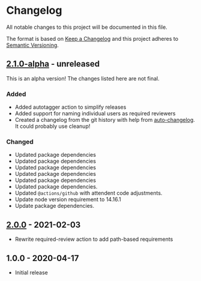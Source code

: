 # Changelog

All notable changes to this project will be documented in this file.

The format is based on [Keep a Changelog](https://keepachangelog.com/en/1.0.0/)
and this project adheres to [Semantic Versioning](https://semver.org/spec/v2.0.0.html).

## [2.1.0-alpha] - unreleased

This is an alpha version! The changes listed here are not final.

### Added
- Added autotagger action to simplify releases
- Added support for naming individual users as required reviewers
- Created a changelog from the git history with help from [auto-changelog](https://www.npmjs.com/package/auto-changelog). It could probably use cleanup!

### Changed
- Updated package dependencies
- Updated package dependencies
- Updated package dependencies
- Updated package dependencies
- Updated package dependencies
- Updated package dependencies.
- Updated `@actions/github` with attendent code adjustments.
- Update node version requirement to 14.16.1
- Update package dependencies.

## [2.0.0] - 2021-02-03

- Rewrite required-review action to add path-based requirements

## 1.0.0 - 2020-04-17

- Initial release

[2.1.0-alpha]: https://github.com/Automattic/action-required-review/compare/v2.0.0...v2.1.0-alpha
[2.0.0]: https://github.com/Automattic/action-required-review/compare/v1...v2.0.0
